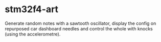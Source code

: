 # stm32f4-art
Generate random notes with a sawtooth oscillator, display the config on repurposed car dashboard needles and control the whole with knocks (using the accelerometre).
